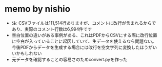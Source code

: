 # memo by nishio

- 注: CSVファイルは111,514行ありますが、コメントに改行が含まれるからであり、実際のコメント行数は6,994件です
- 空白位置の違いがある事例がある、これはPDFからCSVにする際に改行位置に空白が入っていることに起因していて、生データを使えるなら問題ない。今後PDFからデータを生成する場合には改行を空文字列に変換したほうがいいかもしれない
- 元データを確認することの容易さのためconvert.pyを作った
